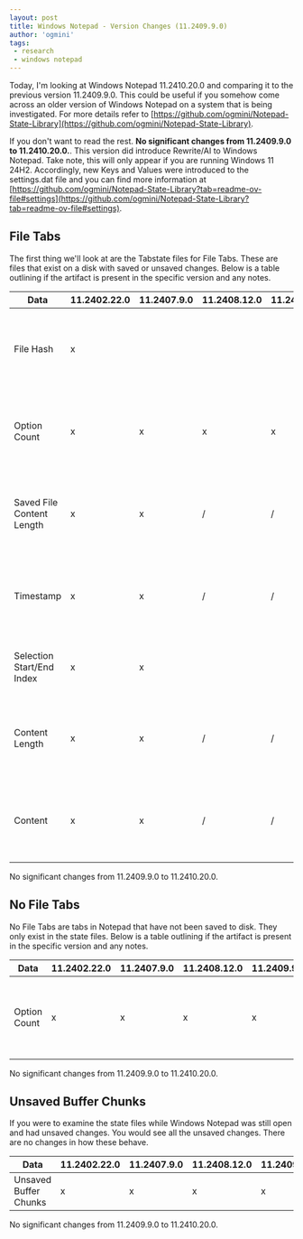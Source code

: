 ```yaml
---
layout: post
title: Windows Notepad - Version Changes (11.2409.9.0)
author: 'ogmini'
tags:
 - research
 - windows notepad 
---
```


Today, I'm looking at Windows Notepad 11.2410.20.0 and comparing it to the previous version 11.2409.9.0. This could be useful if you somehow come across an older version of Windows Notepad on a system that is being investigated. For more details refer to [https://github.com/ogmini/Notepad-State-Library](https://github.com/ogmini/Notepad-State-Library). 

If you don't want to read the rest. __No significant changes from 11.2409.9.0 to 11.2410.20.0.__. This version did introduce Rewrite/AI to Windows Notepad. Take note, this will only appear if you are running Windows 11 24H2. Accordingly, new Keys and Values were introduced to the settings.dat file and you can find more information at [https://github.com/ogmini/Notepad-State-Library?tab=readme-ov-file#settings](https://github.com/ogmini/Notepad-State-Library?tab=readme-ov-file#settings).

## File Tabs

The first thing we'll look at are the Tabstate files for File Tabs. These are files that exist on a disk with saved or unsaved changes. Below is a table outlining if the artifact is present in the specific version and any notes.

| Data | 11.2402.22.0 | 11.2407.9.0 | 11.2408.12.0 | 11.2409.9.0 | 11.2410.20.0 | Notes
| --- | --- | --- | --- | --- | --- | --- |
| File Hash | x | | |  | |This File Hash is for the file on disk. It does NOT account for any unsaved changes. |
| Option Count | x | x | x | x | x |This is 1 for 11.2402.22.0 and 2 for 11.2407.9.0+. It is still unknown what these are. |
| Saved File Content Length | x | x | / | / | / | Starting with 11.2408.12.0 this is only populated for File Tabs with unsaved changes.|
| Timestamp | x | x | / | / | / |Starting with 11.2408.12.0 this is only populated for File Tabs with unsaved changes.|
| Selection Start/End Index | x | x | | | | Starting with 11.2408.12.0 this is no longer populated. |
| Content Length | x | x | / | / | / | Starting with 11.2408.12.0 this is only populated for File Tabs with unsaved changes.|
| Content | x | x | / | / | / | Starting with 11.2408.12.0 this is only populated for File Tabs with unsaved changes.|

No significant changes from 11.2409.9.0 to 11.2410.20.0. 

## No File Tabs

No File Tabs are tabs in Notepad that have not been saved to disk. They only exist in the state files. Below is a table outlining if the artifact is present in the specific version and any notes.

| Data | 11.2402.22.0 | 11.2407.9.0 | 11.2408.12.0 | 11.2409.9.0 | 11.2410.20.0 | Notes
| --- | --- | --- | --- | --- | --- | --- |
| Option Count | x | x | x | x | x | This is 1 for 11.2402.22.0 and 2 for 11.2407.9.0+. It is still unknown what these are. |

No significant changes from 11.2409.9.0 to 11.2410.20.0. 

## Unsaved Buffer Chunks

If you were to examine the state files while Windows Notepad was still open and had unsaved changes. You would see all the unsaved changes. There are no changes in how these behave.

| Data | 11.2402.22.0 | 11.2407.9.0 | 11.2408.12.0 | 11.2409.9.0 | 11.2410.20.0 | Notes
| --- | --- | --- | --- | --- | --- | --- |
| Unsaved Buffer Chunks | x | x | x | x | x | Identical |

No significant changes from 11.2409.9.0 to 11.2410.20.0. 